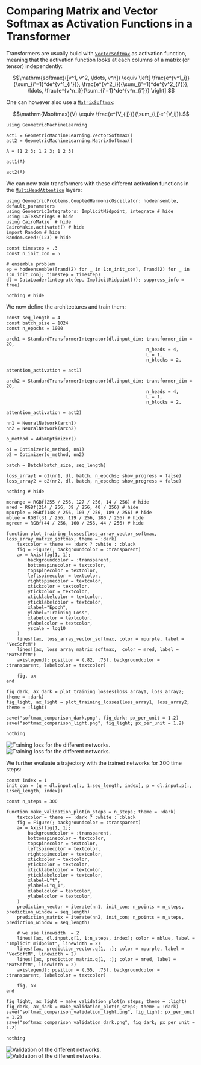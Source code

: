 # Comparing Matrix and Vector Softmax as Activation Functions in a Transformer

Transformers are usually build with [`VectorSoftmax`](@ref) as activation function, meaning that the activation function looks at each columns of a matrix (or tensor) independently:

```math
\mathrm{softmax}([v^1, v^2, \ldots, v^n]) \equiv \left[ \frac{e^{v^1_i}}{\sum_{i'=1}^de^{v^1_{i'}}}, \frac{e^{v^2_i}}{\sum_{i'=1}^de^{v^2_{i'}}}, \ldots, \frac{e^{v^n_i}}{\sum_{i'=1}^de^{v^n_{i'}}} \right].
```

One can however also use a [`MatrixSoftmax`](@ref):

```math
\mathrm{Msoftmax}(V) \equiv \frac{e^{V_{ij}}}{\sum_{i,j}e^{V_ij}}.
```

```@example softmax_comparison
using GeometricMachineLearning

act1 = GeometricMachineLearning.VectorSoftmax()
act2 = GeometricMachineLearning.MatrixSoftmax()

A = [1 2 3; 1 2 3; 1 2 3]
```

```@example softmax_comparison
act1(A)
```

```@example softmax_comparison
act2(A)
```

We can now train transformers with these different activation functions in the [`MultiHeadAttention`](@ref) layers:

```@example softmax_comparison
using GeometricProblems.CoupledHarmonicOscillator: hodeensemble, default_parameters
using GeometricIntegrators: ImplicitMidpoint, integrate # hide
using LaTeXStrings # hide
using CairoMakie  # hide
CairoMakie.activate!() # hide
import Random # hide
Random.seed!(123) # hide

const timestep = .3
const n_init_con = 5

# ensemble problem
ep = hodeensemble([rand(2) for _ in 1:n_init_con], [rand(2) for _ in 1:n_init_con]; timestep = timestep)
dl = DataLoader(integrate(ep, ImplicitMidpoint()); suppress_info = true)

nothing # hide
```

We now define the architectures and train them: 

```@example softmax_comparison
const seq_length = 4
const batch_size = 1024
const n_epochs = 1000

arch1 = StandardTransformerIntegrator(dl.input_dim; transformer_dim = 20,
                                                    n_heads = 4, 
                                                    L = 1, 
                                                    n_blocks = 2,
                                                    attention_activation = act1)

arch2 = StandardTransformerIntegrator(dl.input_dim; transformer_dim = 20,
                                                    n_heads = 4,
                                                    L = 1,
                                                    n_blocks = 2,
                                                    attention_activation = act2)

nn1 = NeuralNetwork(arch1)
nn2 = NeuralNetwork(arch2)

o_method = AdamOptimizer()

o1 = Optimizer(o_method, nn1)
o2 = Optimizer(o_method, nn2)

batch = Batch(batch_size, seq_length)

loss_array1 = o1(nn1, dl, batch, n_epochs; show_progress = false)
loss_array2 = o2(nn2, dl, batch, n_epochs; show_progress = false)

nothing # hide
```

```@setup softmax_comparison
morange = RGBf(255 / 256, 127 / 256, 14 / 256) # hide
mred = RGBf(214 / 256, 39 / 256, 40 / 256) # hide
mpurple = RGBf(148 / 256, 103 / 256, 189 / 256) # hide
mblue = RGBf(31 / 256, 119 / 256, 180 / 256) # hide
mgreen = RGBf(44 / 256, 160 / 256, 44 / 256) # hide

function plot_training_losses(loss_array_vector_softmax, loss_array_matrix_softmax; theme = :dark)
    textcolor = theme == :dark ? :white : :black
    fig = Figure(; backgroundcolor = :transparent)
    ax = Axis(fig[1, 1]; 
        backgroundcolor = :transparent,
        bottomspinecolor = textcolor, 
        topspinecolor = textcolor,
        leftspinecolor = textcolor,
        rightspinecolor = textcolor,
        xtickcolor = textcolor, 
        ytickcolor = textcolor,
        xticklabelcolor = textcolor,
        yticklabelcolor = textcolor,
        xlabel="Epoch", 
        ylabel="Training Loss",
        xlabelcolor = textcolor,
        ylabelcolor = textcolor,
        yscale = log10
    )
    lines!(ax, loss_array_vector_softmax, color = mpurple, label = "VecSoftM")
    lines!(ax, loss_array_matrix_softmax,  color = mred, label = "MatSoftM")
    axislegend(; position = (.82, .75), backgroundcolor = :transparent, labelcolor = textcolor)

    fig, ax
end

fig_dark, ax_dark = plot_training_losses(loss_array1, loss_array2; theme = :dark)
fig_light, ax_light = plot_training_losses(loss_array1, loss_array2; theme = :light)

save("softmax_comparison_dark.png", fig_dark; px_per_unit = 1.2)
save("softmax_comparison_light.png", fig_light; px_per_unit = 1.2)

nothing
```

![Training loss for the different networks.](softmax_comparison_light.png)
![Training loss for the different networks.](softmax_comparison_dark.png)


We further evaluate a trajectory with the trained networks for 300 time steps: 

```@setup softmax_comparison
const index = 1
init_con = (q = dl.input.q[:, 1:seq_length, index], p = dl.input.p[:, 1:seq_length, index])

const n_steps = 300

function make_validation_plot(n_steps = n_steps; theme = :dark)
    textcolor = theme == :dark ? :white : :black
    fig = Figure(; backgroundcolor = :transparent)
    ax = Axis(fig[1, 1]; 
        backgroundcolor = :transparent,
        bottomspinecolor = textcolor, 
        topspinecolor = textcolor,
        leftspinecolor = textcolor,
        rightspinecolor = textcolor,
        xtickcolor = textcolor, 
        ytickcolor = textcolor,
        xticklabelcolor = textcolor,
        yticklabelcolor = textcolor,
        xlabel=L"t", 
        ylabel=L"q_1",
        xlabelcolor = textcolor,
        ylabelcolor = textcolor,
    )
    prediction_vector = iterate(nn1, init_con; n_points = n_steps, prediction_window = seq_length)
    prediction_matrix = iterate(nn2, init_con; n_points = n_steps, prediction_window = seq_length)

    # we use linewidth  = 2
    lines!(ax, dl.input.q[1, 1:n_steps, index]; color = mblue, label = "Implicit midpoint", linewidth = 2)
    lines!(ax, prediction_vector.q[1, :]; color = mpurple, label = "VecSoftM", linewidth = 2)
    lines!(ax, prediction_matrix.q[1, :]; color = mred, label = "MatSoftM", linewidth = 2)
    axislegend(; position = (.55, .75), backgroundcolor = :transparent, labelcolor = textcolor)

    fig, ax
end

fig_light, ax_light = make_validation_plot(n_steps; theme = :light)
fig_dark, ax_dark = make_validation_plot(n_steps; theme = :dark)
save("softmax_comparison_validation_light.png", fig_light; px_per_unit = 1.2)
save("softmax_comparison_validation_dark.png", fig_dark; px_per_unit = 1.2)

nothing
```

![Validation of the different networks.](softmax_comparison_validation_light.png)
![Validation of the different networks.](softmax_comparison_validation_dark.png)